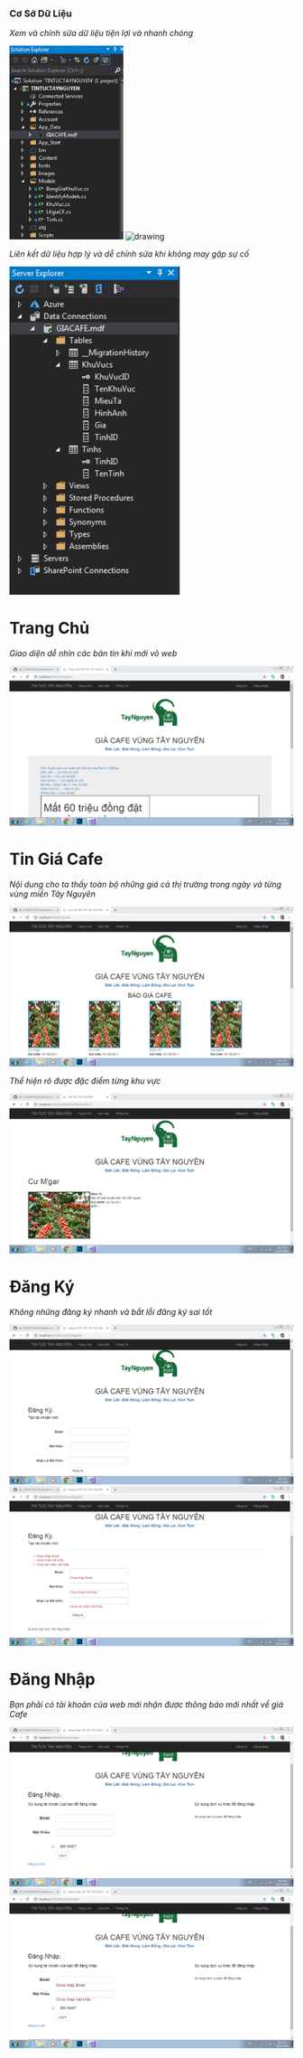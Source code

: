 
### Cơ Sở Dữ Liệu
*Xem và chỉnh sữa dữ liệu tiện lợi và nhanh chóng*

<img src="GioiThieu/8.jpg" alt="drawing" width="40%" /> <img src="IMGGioiThieu/data0.jpg" alt="drawing" width="40%" />

*Liên kết dữ liệu hợp lý và dễ chỉnh sửa khi không may gặp sự cố*

<img src="GioiThieu/9.jpg" alt="drawing" width="60%" />

# Trang Chủ

*Giao diện dễ nhìn các bản tin khi mới vô web*

<img src="GioiThieu/1.jpg" alt="drawing" width="100%" />

# Tin Giá Cafe

*Nội dung cho ta thấy toàn bộ những giá cả thị trường trong ngày và từng vùng miền Tây Nguyên*

<img src="GioiThieu/2.jpg" alt="drawing" width="100%" />

*Thể hiện rõ được đặc điểm từng khu vực*

<img src="GioiThieu/3.jpg" alt="drawing" width="100%" />

# Đăng Ký

*Không những đăng ký nhanh và bắt lỗi đăng ký sai tốt*

<img src="GioiThieu/4.jpg" alt="drawing" width="100%" />


<img src="GioiThieu/5.jpg" alt="drawing" width="100%" />

# Đăng Nhập

*Bạn phải có tài khoản của web mới nhận được thông báo mới nhất về giá Cafe*

<img src="GioiThieu/6.jpg" alt="drawing" width="100%" />

<img src="GioiThieu/7.jpg" alt="drawing" width="100%" />
















